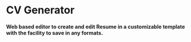 # CV Generator 
#### Web based editor to create and edit Resume in a customizable template with the facility to save in any formats.